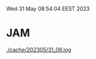 Wed 31 May 08:54:04 EEST 2023
# JAM
<a href='./cache/202305/31_08.log'>./cache/202305/31_08.log</a>
